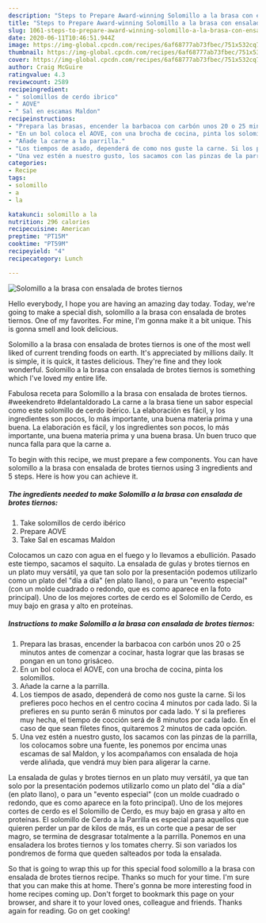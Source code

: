 ```yaml
---
description: "Steps to Prepare Award-winning Solomillo a la brasa con ensalada de brotes tiernos"
title: "Steps to Prepare Award-winning Solomillo a la brasa con ensalada de brotes tiernos"
slug: 1061-steps-to-prepare-award-winning-solomillo-a-la-brasa-con-ensalada-de-brotes-tiernos
date: 2020-06-11T10:46:51.944Z
image: https://img-global.cpcdn.com/recipes/6af68777ab73fbec/751x532cq70/solomillo-a-la-brasa-con-ensalada-de-brotes-tiernos-foto-principal.jpg
thumbnail: https://img-global.cpcdn.com/recipes/6af68777ab73fbec/751x532cq70/solomillo-a-la-brasa-con-ensalada-de-brotes-tiernos-foto-principal.jpg
cover: https://img-global.cpcdn.com/recipes/6af68777ab73fbec/751x532cq70/solomillo-a-la-brasa-con-ensalada-de-brotes-tiernos-foto-principal.jpg
author: Craig McGuire
ratingvalue: 4.3
reviewcount: 2589
recipeingredient:
- " solomillos de cerdo ibrico"
- " AOVE"
- " Sal en escamas Maldon"
recipeinstructions:
- "Prepara las brasas, encender la barbacoa con carbón unos 20 o 25 minutos antes de comenzar a cocinar, hasta lograr que las brasas se pongan en un tono grisáceo."
- "En un bol coloca el AOVE, con una brocha de cocina, pinta los solomillos."
- "Añade la carne a la parrilla."
- "Los tiempos de asado, dependerá de como nos guste la carne. Si los prefieres poco hechos en el centro cocina 4 minutos por cada lado. Si la prefieres en su punto serán 6 minutos por cada lado. Y si la prefieres muy hecha, el tiempo de cocción será de 8 minutos por cada lado. En el caso de que sean filetes finos, quitaremos 2 minutos de cada opción."
- "Una vez estén a nuestro gusto, los sacamos con las pinzas de la parrilla, los colocamos sobre una fuente, les ponemos por encima unas escamas de sal Maldon, y los acompañamos con ensalada de hoja verde aliñada, que vendrá muy bien para aligerar la carne."
categories:
- Recipe
tags:
- solomillo
- a
- la

katakunci: solomillo a la 
nutrition: 296 calories
recipecuisine: American
preptime: "PT15M"
cooktime: "PT59M"
recipeyield: "4"
recipecategory: Lunch

---
```



![Solomillo a la brasa con ensalada de brotes tiernos](https://img-global.cpcdn.com/recipes/6af68777ab73fbec/751x532cq70/solomillo-a-la-brasa-con-ensalada-de-brotes-tiernos-foto-principal.jpg)

Hello everybody, I hope you are having an amazing day today. Today, we're going to make a special dish, solomillo a la brasa con ensalada de brotes tiernos. One of my favorites. For mine, I'm gonna make it a bit unique. This is gonna smell and look delicious.

Solomillo a la brasa con ensalada de brotes tiernos is one of the most well liked of current trending foods on earth. It's appreciated by millions daily. It is simple, it is quick, it tastes delicious. They're fine and they look wonderful. Solomillo a la brasa con ensalada de brotes tiernos is something which I've loved my entire life.

Fabulosa receta para Solomillo a la brasa con ensalada de brotes tiernos. #weekendreto #delantaldorado La carne a la brasa tiene un sabor especial como este solomillo de cerdo ibérico. La elaboración es fácil, y los ingredientes son pocos, lo más importante, una buena materia prima y una buena. La elaboración es fácil, y los ingredientes son pocos, lo más importante, una buena materia prima y una buena brasa. Un buen truco que nunca falla para que la carne a.


To begin with this recipe, we must prepare a few components. You can have solomillo a la brasa con ensalada de brotes tiernos using 3 ingredients and 5 steps. Here is how you can achieve it.

<!--inarticleads1-->

##### The ingredients needed to make Solomillo a la brasa con ensalada de brotes tiernos:

1. Take  solomillos de cerdo ibérico
1. Prepare  AOVE
1. Take  Sal en escamas Maldon


Colocamos un cazo con agua en el fuego y lo llevamos a ebullición. Pasado este tiempo, sacamos el saquito. La ensalada de gulas y brotes tiernos en un plato muy versátil, ya que tan solo por la presentación podemos utilizarlo como un plato del &#34;día a día&#34; (en plato llano), o para un &#34;evento especial&#34; (con un molde cuadrado o redondo, que es como aparece en la foto principal). Uno de los mejores cortes de cerdo es el Solomillo de Cerdo, es muy bajo en grasa y alto en proteínas. 

<!--inarticleads2-->

##### Instructions to make Solomillo a la brasa con ensalada de brotes tiernos:

1. Prepara las brasas, encender la barbacoa con carbón unos 20 o 25 minutos antes de comenzar a cocinar, hasta lograr que las brasas se pongan en un tono grisáceo.
1. En un bol coloca el AOVE, con una brocha de cocina, pinta los solomillos.
1. Añade la carne a la parrilla.
1. Los tiempos de asado, dependerá de como nos guste la carne. Si los prefieres poco hechos en el centro cocina 4 minutos por cada lado. Si la prefieres en su punto serán 6 minutos por cada lado. Y si la prefieres muy hecha, el tiempo de cocción será de 8 minutos por cada lado. En el caso de que sean filetes finos, quitaremos 2 minutos de cada opción.
1. Una vez estén a nuestro gusto, los sacamos con las pinzas de la parrilla, los colocamos sobre una fuente, les ponemos por encima unas escamas de sal Maldon, y los acompañamos con ensalada de hoja verde aliñada, que vendrá muy bien para aligerar la carne.


La ensalada de gulas y brotes tiernos en un plato muy versátil, ya que tan solo por la presentación podemos utilizarlo como un plato del &#34;día a día&#34; (en plato llano), o para un &#34;evento especial&#34; (con un molde cuadrado o redondo, que es como aparece en la foto principal). Uno de los mejores cortes de cerdo es el Solomillo de Cerdo, es muy bajo en grasa y alto en proteínas. El solomillo de Cerdo a la Parrilla es especial para aquellos que quieren perder un par de kilos de más, es un corte que a pesar de ser magro, se termina de desgrasar totalmente a la parrilla. Ponemos en una ensaladera los brotes tiernos y los tomates cherry. Si son variados los pondremos de forma que queden salteados por toda la ensalada. 

So that is going to wrap this up for this special food solomillo a la brasa con ensalada de brotes tiernos recipe. Thanks so much for your time. I'm sure that you can make this at home. There's gonna be more interesting food in home recipes coming up. Don't forget to bookmark this page on your browser, and share it to your loved ones, colleague and friends. Thanks again for reading. Go on get cooking!
